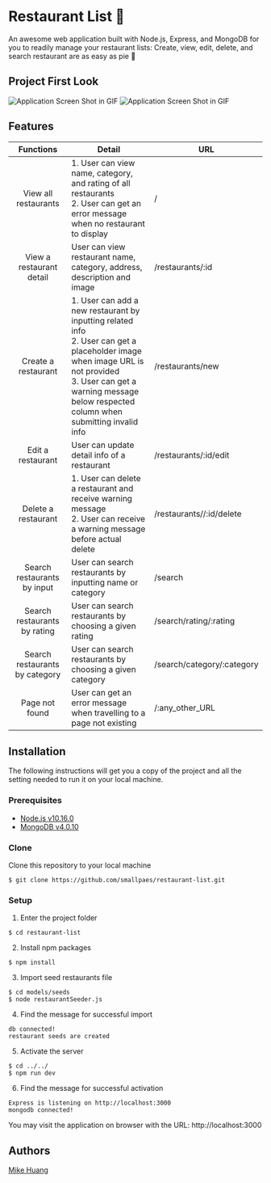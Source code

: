 # Restaurant List 🍣

An awesome web application built with Node.js, Express, and MongoDB for you to readily manage your restaurant lists: Create, view, edit, delete, and search restaurant are as easy as pie 🥧

## Project First Look
![Application Screen Shot in GIF](https://thumbs.gfycat.com/RectangularFragrantDoe-size_restricted.gif)
![Application Screen Shot in GIF](https://thumbs.gfycat.com/AcclaimedAjarKoala-size_restricted.gif)


## Features
| Functions              | Detail                                            | URL                         |
| :--------------------: | ------------------------------------------------- | --------------------------- |
| View all restaurants | 1. User can view name, category, and rating of all restaurants<br>2. User can get an error message when no restaurant to display | / |
| View a restaurant detail | User can view restaurant name, category, address, description and image | /restaurants/:id |
| Create a restaurant | 1. User can add a new restaurant by inputting related info<br>2. User can get a placeholder image when image URL is not provided<br> 3. User can get a warning message  below respected column when submitting invalid info | /restaurants/new |   
| Edit a restaurant | User can update detail info of a restaurant | /restaurants/:id/edit |
| Delete a restaurant | 1. User can delete a restaurant and receive warning message<br>2. User can receive a warning message before actual delete | /restaurants//:id/delete |
| Search restaurants by input | User can search restaurants by inputting name or category | /search |
| Search restaurants by rating | User can search restaurants by choosing a given rating | /search/rating/:rating |
| Search restaurants by category | User can search restaurants by choosing a given category | /search/category/:category |
| Page not found | User can get an error message when travelling to a page not existing | /:any_other_URL |


## Installation
The following instructions will get you a copy of the project and all the setting needed to run it on your local machine.


### Prerequisites

- [Node.js v10.16.0](https://nodejs.org/en/download/)
- [MongoDB v4.0.10](https://www.mongodb.com/download-center/community)

### Clone

Clone this repository to your local machine

```
$ git clone https://github.com/smallpaes/restaurant-list.git
```

### Setup

1. Enter the project folder

```
$ cd restaurant-list
```

2. Install npm packages

```
$ npm install
```

3. Import seed restaurants file

```
$ cd models/seeds
$ node restaurantSeeder.js
```

4. Find the message for successful import

```
db connected!
restaurant seeds are created
```

5. Activate the server 

```
$ cd ../../
$ npm run dev
```

6. Find the message for successful activation

```
Express is listening on http://localhost:3000
mongodb connected!
```
You may visit the application on browser with the URL: http://localhost:3000

## Authors
[Mike Huang](https://github.com/smallpaes)